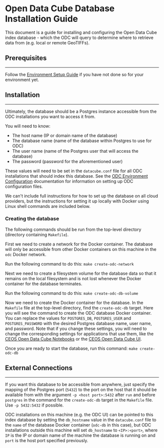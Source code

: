 # Open Data Cube Database Installation Guide

This document is a guide for installing and configuring 
the Open Data Cube index database - which the ODC will query to determine where to retrieve data from (e.g. local or remote GeoTIFFs).

## Prerequisites
----

Follow the [Environment Setup Guide](environment_setup.md) if you have not done so for your environment yet.

## Installation
----

Ultimately, the database should be a Postgres instance accessible from the ODC installations you want to access it from.

You will need to know:
* The host name (IP or domain name of the database)
* The database name (name of the database within Postgres to use for ODC) 
* The user name (name of the Postgres user that will access the database) 
* The password (password for the aforementioned user)

These values will need to be set in the `datacube.conf` file for all ODC installations that should index this database. See the [ODC Environment Configuration](https://datacube-core.readthedocs.io/en/stable/ops/config.html) documentation for information on setting up ODC configuration files.

We can't include full instructions for how to set up the database on all cloud providers, but the instructions for setting it up locally with Docker using Linux shell commands are included below.

### Creating the database

The following commands should be run from the top-level directory (directory containing `Makefile`).

First we need to create a network for the Docker container. The database will only be accessible from other Docker containers on this machine in the `odc` Docker network.

Run the following command to do this:
`make create-odc-network`

Next we need to create a filesystem volume for the database data so that it remains on the local filesystem and is not lost whenever the Docker container for the database terminates.

Run the following command to do this:
`make create-odc-db-volume`

Now we need to create the Docker container for the database.
In the `Makefile` file at the top-level directory, find the `create-odc-db` target. Here you will see the command to create the ODC database Docker container. You can replace the values for `POSTGRES_DB`, `POSTGRES_USER` and `POSTGRES_PASSWORD` with the desired Postgres database name, user name, and password. Note that if you change these settings, you will need to change the corresponding settings for applications that use them, like the [CEOS Open Data Cube Notebooks](https://github.com/ceos-seo/data_cube_notebooks) or the [CEOS Open Data Cube UI](https://github.com/ceos-seo/data_cube_ui).

Once you are ready to start the database, run this command:
`make create-odc-db`

## External Connections
----

If you want this database to be accessible from anywhere, just specify the mapping of the Postgres port (`5432`) to the port on the host that it should be available from with the argument `-p <host port>:5432` after `run` and before `postgres` in the command for the `create-odc-db` target in the `Makefile` file.
Use `-p 5432:5432` if possible.

ODC installations on this machine (e.g. the ODC UI) can be pointed to this index database by setting the `db_hostname` value in the `datacube.conf` file to the `name` of the database Docker container (`odc-db` in this case), but ODC installations outside this machine will set `db_hostname` to `<IP>:<port>`, where `IP` is the IP or domain name of the machine the database is running on and `port` is the host port specified previously.
